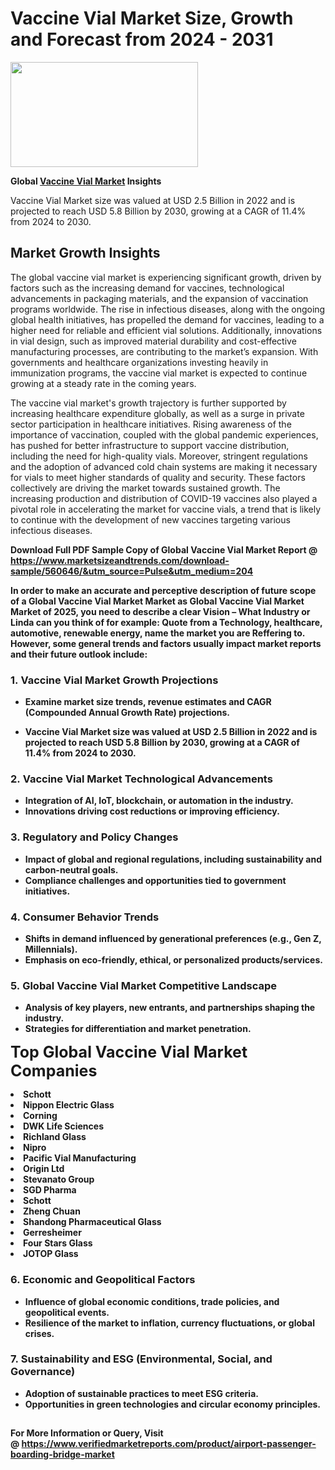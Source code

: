 <H1>Vaccine Vial Market Size, Growth and Forecast from 2024 - 2031</H1><img class="aligncenter size-medium wp-image-584254" src="https://thirdeyenews.in/wp-content/uploads/2024/09/Global-Market-Research-300x168.jpeg" alt="" width="300" height="168" /><p><strong>Global&nbsp;<a href="https://www.marketsizeandtrends.com/download-sample/560646/&amp;utm_source=Pulse&amp;utm_medium=204">Vaccine Vial Market</a> Insights</strong></p><p>Vaccine Vial Market size was valued at USD 2.5 Billion in 2022 and is projected to reach USD 5.8 Billion by 2030, growing at a CAGR of 11.4% from 2024 to 2030.</p><p><h2>Market Growth Insights</h2> <p>The global vaccine vial market is experiencing significant growth, driven by factors such as the increasing demand for vaccines, technological advancements in packaging materials, and the expansion of vaccination programs worldwide. The rise in infectious diseases, along with the ongoing global health initiatives, has propelled the demand for vaccines, leading to a higher need for reliable and efficient vial solutions. Additionally, innovations in vial design, such as improved material durability and cost-effective manufacturing processes, are contributing to the market’s expansion. With governments and healthcare organizations investing heavily in immunization programs, the vaccine vial market is expected to continue growing at a steady rate in the coming years.</p> <p><strong></strong></p> <p>The vaccine vial market's growth trajectory is further supported by increasing healthcare expenditure globally, as well as a surge in private sector participation in healthcare initiatives. Rising awareness of the importance of vaccination, coupled with the global pandemic experiences, has pushed for better infrastructure to support vaccine distribution, including the need for high-quality vials. Moreover, stringent regulations and the adoption of advanced cold chain systems are making it necessary for vials to meet higher standards of quality and security. These factors collectively are driving the market towards sustained growth. The increasing production and distribution of COVID-19 vaccines also played a pivotal role in accelerating the market for vaccine vials, a trend that is likely to continue with the development of new vaccines targeting various infectious diseases. <p><strong></p><p><span class=""><strong>Download Full PDF Sample Copy of Global Vaccine Vial Market Report</strong> @ <a href="https://www.marketsizeandtrends.com/download-sample/560646/&amp;utm_source=Pulse&amp;utm_medium=204" target="_blank">https://www.marketsizeandtrends.com/download-sample/560646/&amp;utm_source=Pulse&amp;utm_medium=204</a></span></p><p>In order to make an accurate and perceptive description of future scope of a Global&nbsp;Vaccine Vial Market Market as Global&nbsp;Vaccine Vial Market Market of 2025, you need to describe a clear Vision &ndash; What Industry or Linda can you think of for example: Quote from a Technology, healthcare, automotive, renewable energy, name the market you are Reffering to. However, some general trends and factors usually impact market reports and their future outlook include:</p><h3>1.&nbsp;<strong>Vaccine Vial Market Growth Projections</strong></h3><ul><li>Examine market size trends, revenue estimates and CAGR (Compounded Annual Growth Rate) projections.</li><li><p>Vaccine Vial Market size was valued at USD 2.5 Billion in 2022 and is projected to reach USD 5.8 Billion by 2030, growing at a CAGR of 11.4% from 2024 to 2030.</p></li></ul><h3>2.&nbsp;<strong>Vaccine Vial Market Technological Advancements</strong></h3><ul><li>Integration of AI, IoT, blockchain, or automation in the industry.</li><li>Innovations driving cost reductions or improving efficiency.</li></ul><h3>3.&nbsp;<strong>Regulatory and Policy Changes</strong></h3><ul><li>Impact of global and regional regulations, including sustainability and carbon-neutral goals.</li><li>Compliance challenges and opportunities tied to government initiatives.</li></ul><h3>4.&nbsp;<strong>Consumer Behavior Trends</strong></h3><ul><li>Shifts in demand influenced by generational preferences (e.g., Gen Z, Millennials).</li><li>Emphasis on eco-friendly, ethical, or personalized products/services.</li></ul><h3>5.&nbsp;<strong>Global Vaccine Vial Market Competitive Landscape</strong></h3><ul><li>Analysis of key players, new entrants, and partnerships shaping the industry.</li><li>Strategies for differentiation and market penetration.</li></ul><p data-pm-slice="1 1 []"><span style="color: inherit; font-family: inherit; font-size: 25px;">Top Global Vaccine Vial Market Companies</span></p><div class="" data-test-id=""><p><li>Schott</li><li> Nippon Electric Glass</li><li> Corning</li><li> DWK Life Sciences</li><li> Richland Glass</li><li> Nipro</li><li> Pacific Vial Manufacturing</li><li> Origin Ltd</li><li> Stevanato Group</li><li> SGD Pharma</li><li> Schott</li><li> Zheng Chuan</li><li> Shandong Pharmaceutical Glass</li><li> Gerresheimer</li><li> Four Stars Glass</li><li> JOTOP Glass</li></p></div><h3>6.&nbsp;<strong>Economic and Geopolitical Factors</strong></h3><ul><li>Influence of global economic conditions, trade policies, and geopolitical events.</li><li>Resilience of the market to inflation, currency fluctuations, or global crises.</li></ul><h3>7.&nbsp;<strong>Sustainability and ESG (Environmental, Social, and Governance)</strong></h3><ul><li>Adoption of sustainable practices to meet ESG criteria.</li><li>Opportunities in green technologies and circular economy principles.</li></ul><h2><strong style="font-size: 14px;">For More Information or Query, Visit @&nbsp;</strong><a style="background-color: #ffffff; font-size: 14px;" href="https://www.marketsizeandtrends.com/report/vaccine-vial-market/" target="_blank">https://www.verifiedmarketreports.com/product/airport-passenger-boarding-bridge-market</a></h2>
